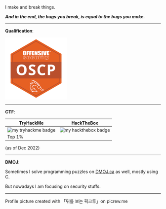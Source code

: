 I make and break things.

*__And in the end, the bugs you break, is equal to the bugs you make.__*

---

**Qualification**:

![OSCP badge](oscp-badge-shrink.png "OSCP badge")

---

**CTF**:

TryHackMe | HackTheBox
--- | ---
![my tryhackme badge](https://tryhackme-badges.s3.amazonaws.com/terasi.png "tryhackme badge") | ![my hackthebox badge](https://www.hackthebox.com/badge/image/755273)
Top 1% | 

(as of Dec 2022)

---

**DMOJ**:

Sometimes I solve programming puzzles on [DMOJ.ca](https://dmoj.ca/user/tera_si) as well, mostly using C.

But nowadays I am focusing on security stuffs.

---

Profile picture created with 「뒤를 보는 픽크루」on picrew.me
